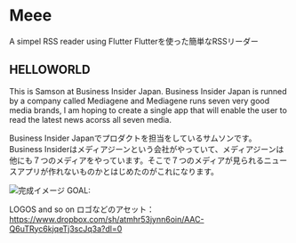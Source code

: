 # Meee

A simpel RSS reader using Flutter
Flutterを使った簡単なRSSリーダー

## HELLOWORLD

This is Samson at Business Insider Japan. Business Insider Japan is runned by a company called Mediagene and Mediagene runs seven very good media brands, I am hoping to create a single app that will enable the user to read the latest news acorss all seven media.

Business Insider Japanでプロダクトを担当をしているサムソンです。Business Insiderはメディアジーンという会社がやっていて、メディアジーンは他にも７つのメディアをやっています。そこで７つのメディアが見られるニュースアプリが作れないものかとはじめたのがこれになります。

![完成イメージ GOAL:](https://i.imgur.com/C9z0wxX.png)

LOGOS and so on
ロゴなどのアセット：
https://www.dropbox.com/sh/atmhr53jynn6oin/AAC-Q6uTRyc6kjqeTj3scJq3a?dl=0
